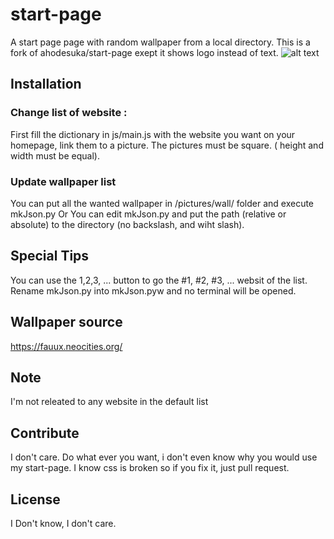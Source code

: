 # start-page
A start page page with random wallpaper from a local directory.
This is a fork of ahodesuka/start-page exept it shows logo instead of text.
![alt text](https://i.imgur.com/i6NoWp1.gif)
## Installation

### Change list of website :

First fill the dictionary in js/main.js with the website you want on your homepage, link them to a picture.
The pictures must be square. ( height and width must be equal).

### Update wallpaper list
You can put all the wanted wallpaper in /pictures/wall/ folder and execute mkJson.py
Or
You can edit mkJson.py and put the path (relative or absolute) to the directory (no backslash, and wiht slash).

## Special Tips
You can use the 1,2,3, ... button to go the #1, #2, #3, ... websit of the list.
Rename mkJson.py into mkJson.pyw and no terminal will be opened.

## Wallpaper source
https://fauux.neocities.org/

## Note
I'm not releated to any website in the default list

## Contribute
I don't care. Do what ever you want, i don't even know why you would use my start-page.
I know css is broken so if you fix it, just pull request.

## License
I Don't know, I don't care.
